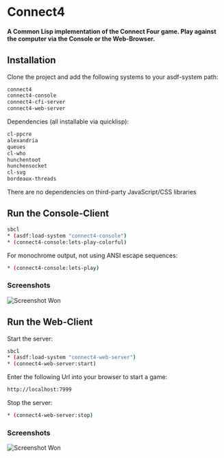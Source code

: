 # Connect4
#### A Common Lisp implementation of the Connect Four game. Play against the computer via the Console or the Web-Browser.

## Installation

Clone the project and add the following systems to your asdf-system path:

```bash
connect4
connect4-console
connect4-cfi-server
connect4-web-server
```

Dependencies (all installable via quicklisp):

```bash
cl-ppcre
alexandria
queues
cl-who
hunchentoot
hunchensocket
cl-svg
bordeaux-threads
```
There are no dependencies on third-party JavaScript/CSS libraries

## Run the Console-Client

```bash
sbcl
* (asdf:load-system "connect4-console")
* (connect4-console:lets-play-colorful)
```
For monochrome output, not using ANSI escape sequences:
```bash
* (connect4-console:lets-play)
```

### Screenshots

![Screenshot Won](https://raw.github.com/frechmatz/connect4/master/screenshots/lowres-console-1.jpg)

## Run the Web-Client

Start the server:
```bash
sbcl
* (asdf:load-system "connect4-web-server")
* (connect4-web-server:start)
```
Enter the following Url into your browser to start a game:
```bash
http://localhost:7999
```
Stop the server: 
```bash
* (connect4-web-server:stop)
```

### Screenshots

![Screenshot Won](https://raw.github.com/frechmatz/connect4/master/screenshots/lowres-web-1.jpg)
